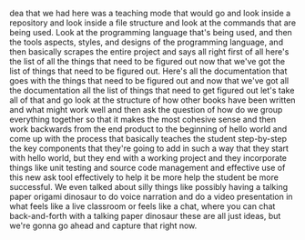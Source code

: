 dea that we had here was a teaching mode that would go and look inside a repository and look inside a file structure and look at the commands that are being used. Look at the programming language that's being used, and then the tools aspects, styles, and designs of the programming language, and then basically scrapes the entire project and says all right first of all here's the list of all the things that need to be figured out now that we've got the list of things that need to be figured out. Here's all the documentation that goes with the things that need to be figured out and now that we've got all the documentation all the list of things that need to get figured out let's take all of that and go look at the structure of how other books have been written and what might work well and then ask the question of how do we group everything together so that it makes the most cohesive sense and then work backwards from the end product to the beginning of hello world and come up with the process that basically teaches the student step-by-step the key components that they're going to add in such a way that they start with hello world, but they end with a working project and they incorporate things like unit testing and source code management and effective use of this new ask tool effectively to help it be more help the student be more successful. We even talked about silly things like possibly having a talking paper origami dinosaur to do voice narration and do a video presentation in what feels like a live classroom or feels like a chat, where you can chat back-and-forth with a talking paper dinosaur these are all just ideas, but we're gonna go ahead and capture that right now.
